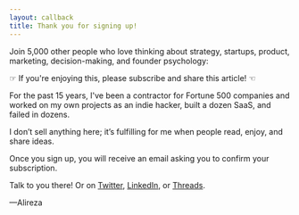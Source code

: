 ```yaml
---
layout: callback
title: Thank you for signing up!
---
```


Join 5,000 other people who love thinking about strategy, startups, product, marketing, decision-making, and founder psychology:

☞ If you're enjoying this, please subscribe and share this article! ☜

For the past 15 years, I've been a contractor for Fortune 500 companies and worked
on my own projects as an indie hacker, built a dozen SaaS, and failed in dozens.

I don’t sell anything here; it’s fulfilling for me when people read, enjoy, and share ideas.

Once you sign up, you will receive an email asking you to confirm your subscription.

Talk to you there! Or on [Twitter](https://twitter.com/al3rez), [LinkedIn](https://linkedin.com/in/al3rez), or [Threads](https://threads.net/@al3rez).

—Alireza
